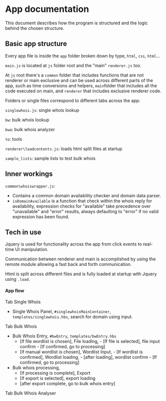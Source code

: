 # App documentation

This document describes how the program is structured and the logic behind the chosen structure.

## Basic app structure

Every app file is inside the `app` folder broken down by type, `html`, `css`, `html`...

`main.js` is located at `js` folder root and the "main" `renderer.js` too.

At `js` root there's a `common` folder that includes functions that are not renderer or main exclusive and can be used across different parts of the app, such as time conversions and helpers, `main`folder that includes all the code executed on main, and `renderer` that includes exclusive renderer code.

Folders or single files correspond to different tabs across the app:

`singlewhois.js`: single whois lookup

`bw`: bulk whois lookup

`bwa`: bulk whois analyzer

`to`: tools

`renderer\loadcontents.js`: loads html split files at startup

`sample_lists`: sample lists to test bulk whois

## Inner workings

`common\whoiswrapper.js`:

- Contains a common domain availability checker and domain data parser.
- `isDomainAvailable` is a function that check within the whois reply for availability, expression checks for "available" take precedence over "unavailable" and "error" results, always defaulting to "error" if no valid expression has been found.

## Tech in use

Jquery is used for functionality across the app from click events to real-time UI manipulation.

Communication between renderer and main is accomplished by using the remote module allowing a fast back and forth communication.

Html is split across different files and is fully loaded at startup with Jquery using `.load`.

#### App flow

Tab Single Whois

- Single Whois Panel, `#singlewhoisMainContainer`, `templates/singlewhois.hbs`, search for domain using input.

Tab Bulk Whois

- Bulk Whois Entry, `#bwEntry`, `templates/bwEntry.hbs`
  - [If file wordlist is chosen], File loading, - [If file is selected], file input confirm - [If confirmed, go to processing]
  - [If manual wordlist is chosen], Wordlist Input, - [If wordlist is confirmed], Wordlist loading, - [after loading], wordlist confirm - [If confirmed, go to processing]
- Bulk whois processing,
  - [If processing is complete], Export
  - [If export is selected], export loading
  - [after export complete, go to bulk whois entry]

Tab Bulk Whois Analyser

